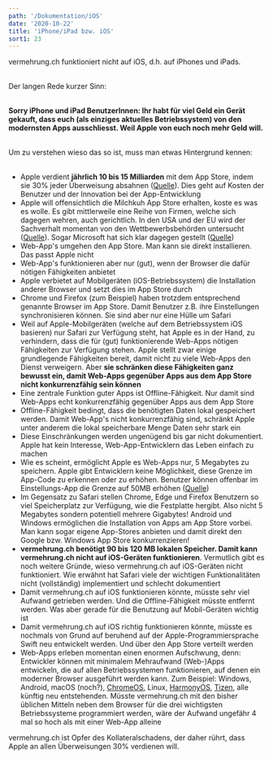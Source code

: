 ```yaml
---
path: '/Dokumentation/iOS'
date: '2020-10-22'
title: 'iPhone/iPad bzw. iOS'
sort1: 23
---
```


vermehrung.ch funktioniert nicht auf iOS, d.h. auf iPhones und iPads.<br/><br/>

Der langen Rede kurzer Sinn:<br/><br/>

**Sorry iPhone und iPad BenutzerInnen: Ihr habt für viel Geld ein Gerät gekauft, dass euch (als einziges aktuelles Betriebssystem) von den modernsten Apps ausschliesst. Weil Apple von euch noch mehr Geld will.**<br/><br/>

Um zu verstehen wieso das so ist, muss man etwas Hintergrund kennen:<br/><br/>

- Apple verdient **jährlich 10 bis 15 Milliarden** mit dem App Store, indem sie 30% jeder Überweisung absahnen ([Quelle](https://www.statista.com/chart/9671/developer-earnings-apple-app-store)). Dies geht auf Kosten der Benutzer und der Innovation bei der App-Entwicklung
- Apple will offensichtlich die Milchkuh App Store erhalten, koste es was es wolle. Es gibt mittlerweile eine Reihe von Firmen, welche sich dagegen wehren, auch gerichtlich. In den USA und der EU wird der Sachverhalt momentan von den Wettbewerbsbehörden untersucht ([Quelle](https://www.bbc.com/news/technology-54280982)). Sogar Microsoft hat sich klar dagegen gestellt ([Quelle](https://t3n.de/news/apple-vs-epic-microsoft-seite-1315266/))
- Web-App's umgehen den App Store. Man kann sie direkt installieren. Das passt Apple nicht
- Web-App's funktionieren aber nur (gut), wenn der Browser die dafür nötigen Fähigkeiten anbietet
- Apple verbietet auf Mobilgeräten (iOS-Betriebssystem) die Installation anderer Browser und setzt dies im App Store durch
- Chrome und Firefox (zum Beispiel) haben trotzdem entsprechend genannte Browser im App Store. Damit Benutzer z.B. ihre Einstellungen synchronisieren können. Sie sind aber nur eine Hülle um Safari
- Weil auf Apple-Mobilgeräten (welche auf dem Betriebssystem iOS basieren) nur Safari zur Verfügung steht, hat Apple es in der Hand, zu verhindern, dass die für (gut) funktionierende Web-Apps nötigen Fähigkeiten zur Verfügung stehen. Apple stellt zwar einige grundlegende Fähigkeiten bereit, damit nicht zu viele Web-Apps den Dienst verweigern. Aber **sie schränken diese Fähigkeiten ganz bewusst ein, damit Web-Apps gegenüber Apps aus dem App Store nicht konkurrenzfähig sein können**
- Eine zentrale Funktion guter Apps ist Offline-Fähigkeit. Nur damit sind Web-Apps echt konkurrenzfähig gegenüber Apps aus dem App Store
- Offline-Fähigkeit bedingt, dass die benötigten Daten lokal gespeichert werden. Damit Web-App's nicht konkurrenzfähig sind, schränkt Apple unter anderem die lokal speicherbare Menge Daten sehr stark ein
- Diese Einschränkungen werden ungenügend bis gar nicht dokumentiert. Apple hat kein Interesse, Web-App-Entwicklern das Leben einfach zu machen
- Wie es scheint, ermöglicht Apple es Web-Apps nur, 5 Megabytes zu speichern. Apple gibt Entwicklern keine Möglichkeit, diese Grenze im App-Code zu erkennen oder zu erhöhen. Benutzer können offenbar im Einstellungs-App die Grenze auf 50MB erhöhen ([Quelle](https://stackoverflow.com/a/8991626/712005))
- Im Gegensatz zu Safari stellen Chrome, Edge und Firefox Benutzern so viel Speicherplatz zur Verfügung, wie die Festplatte hergibt. Also nicht 5 Megabytes sondern potentiell mehrere Gigabytes! Android und Windows ermöglichen die Installation von Apps am App Store vorbei. Man kann sogar eigene App-Stores anbieten und damit direkt den Google bzw. Windows App Store konkurrenzieren!
- **vermehrung.ch benötigt 90 bis 120 MB lokalen Speicher. Damit kann vermehrung.ch nicht auf iOS-Geräten funktionieren**. Vermutlich gibt es noch weitere Gründe, wieso vermehrung.ch auf iOS-Geräten nicht funktioniert. Wie erwähnt hat Safari viele der wichtigen Funktionalitäten nicht (vollständig) implementiert und schlecht dokumentiert
- Damit vermehrung.ch auf iOS funktionieren könnte, müsste sehr viel Aufwand getrieben werden. Und die Offline-Fähigkeit müsste entfernt werden. Was aber gerade für die Benutzung auf Mobil-Geräten wichtig ist
- Damit vermehrung.ch auf iOS richtig funktionieren könnte, müsste es nochmals von Grund auf beruhend auf der Apple-Programmiersprache Swift neu entwickelt werden. Und über den App Store verteilt werden
- Web-Apps erleben momentan einen enormen Aufschwung, denn: Entwickler können mit minimalem Mehraufwand (Web-)Apps entwickeln, die auf allen Betriebssystemen funktionieren, auf denen ein moderner Browser ausgeführt werden kann. Zum Beispiel: Windows, Android, macOS (noch?), [ChromeOS](https://www.google.com/chromebook/chrome-os/), Linux, [HarmonyOS](https://consumer.huawei.com/en/press/media-coverage/2019/huawei-new-operating-system-harmonyos), [Tizen](https://www.tizen.org/about), alle künftig neu entstehenden. Müsste vermehrung.ch mit den bisher üblichen Mitteln neben dem Browser für die drei wichtigsten Betriebssysteme programmiert werden, wäre der Aufwand ungefähr 4 mal so hoch als mit einer Web-App alleine

vermehrung.ch ist Opfer des Kollateralschadens, der daher rührt, dass Apple an allen Überweisungen 30% verdienen will.<br/><br/>
